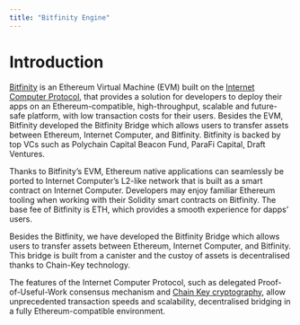 ```yaml
---
title: "Bitfinity Engine"
---
```


# Introduction

[Bitfinity](https://bitfinity.network) is an Ethereum Virtual Machine (EVM) built on the
[Internet Computer Protocol](https://internetcomputer.org/),
that provides a solution for developers to deploy their apps on an Ethereum-compatible, high-throughput, scalable and future-safe platform,
with low transaction costs for their users. Besides the EVM, Bitfinity developed the Bitfinity Bridge which allows users to transfer assets between Ethereum, Internet Computer, and Bitfinity.
Bitfinity is backed by top VCs such as Polychain Capital Beacon Fund, ParaFi Capital, Draft Ventures.

Thanks to Bitfinity’s EVM, Ethereum native applications can seamlessly be ported to Internet Computer’s L2-like network that is built as a smart contract on Internet Computer.
Developers may enjoy familiar Ethereum tooling when working with their Solidity smart contracts on Bitfinity.
The base fee of Bitfinity is ETH, which provides a smooth experience for dapps’ users.

Besides the Bitfinity, we have developed the Bitfinity Bridge which allows users to transfer assets between Ethereum, Internet Computer, and Bitfinity.
This bridge is built from a canister and the custoy of assets is decentralised thanks to Chain-Key technology. 

The features of the Internet Computer Protocol, such as delegated Proof-of-Useful-Work consensus mechanism and
[Chain Key cryptography](https://medium.com/dfinity/chain-key-technology-one-public-key-for-the-internet-computer-6a3644901e28),
allow unprecedented transaction speeds and scalability, decentralised bridging in a fully Ethereum-compatible environment.
